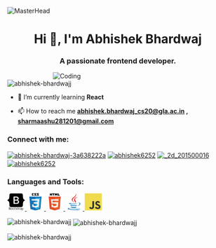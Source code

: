 ![MasterHead](https://user-images.githubusercontent.com/10498744/210012254-234538ff-d198-48aa-8964-37e6fd45d227.gif)

<h1 align="center">Hi 👋, I'm Abhishek Bhardwaj</h1>
<h3 align="center">A passionate frontend developer.</h3>
<img align="right" alt="Coding" width="400" src="https://cdn.dribbble.com/users/1118376/screenshots/3604186/media/7747207a1ef35cbe3f79a6cdf03d863f.gif">

<p align="left"> <img src="https://komarev.com/ghpvc/?username=abhishek-bhardwajj&label=Profile%20views&color=0e75b6&style=flat" alt="abhishek-bhardwajj" /> </p>

- 🌱 I’m currently learning **React**

- 📫 How to reach me **abhishek.bhardwaj_cs20@gla.ac.in , sharmaashu281201@gmail.com**

<h3 align="left">Connect with me:</h3>
<p align="left">
<a href="https://linkedin.com/in/abhishek-bhardwaj-3a638222a" target="_blank"><img align="center" src="https://raw.githubusercontent.com/rahuldkjain/github-profile-readme-generator/master/src/images/icons/Social/linked-in-alt.svg" alt="abhishek-bhardwaj-3a638222a" height="30" width="40" /></a>
<a href="https://www.codechef.com/users/abhishek6252" target="_blank"><img align="center" src="https://cdn.jsdelivr.net/npm/simple-icons@3.1.0/icons/codechef.svg" alt="abhishek6252" height="30" width="40" /></a>
<a href="https://www.hackerrank.com/_2d_201500016" target="_blank"><img align="center" src="https://raw.githubusercontent.com/rahuldkjain/github-profile-readme-generator/master/src/images/icons/Social/hackerrank.svg" alt="_2d_201500016" height="30" width="40" /></a>
<a href="https://www.leetcode.com/abhishek6252" target="_blank"><img align="center" src="https://raw.githubusercontent.com/rahuldkjain/github-profile-readme-generator/master/src/images/icons/Social/leet-code.svg" alt="abhishek6252" height="30" width="40" /></a>
</p>

<h3 align="left">Languages and Tools:</h3>
<p align="left"> <a href="https://getbootstrap.com" target="_blank" rel="noreferrer"> <img src="https://raw.githubusercontent.com/devicons/devicon/master/icons/bootstrap/bootstrap-plain-wordmark.svg" alt="bootstrap" width="40" height="40"/> </a> <a href="https://www.w3schools.com/css/" target="_blank" rel="noreferrer"> <img src="https://raw.githubusercontent.com/devicons/devicon/master/icons/css3/css3-original-wordmark.svg" alt="css3" width="40" height="40"/> </a> <a href="https://www.w3.org/html/" target="_blank" rel="noreferrer"> <img src="https://raw.githubusercontent.com/devicons/devicon/master/icons/html5/html5-original-wordmark.svg" alt="html5" width="40" height="40"/> </a> <a href="https://www.java.com" target="_blank" rel="noreferrer"> <img src="https://raw.githubusercontent.com/devicons/devicon/master/icons/java/java-original.svg" alt="java" width="40" height="40"/> </a> <a href="https://developer.mozilla.org/en-US/docs/Web/JavaScript" target="_blank" rel="noreferrer"> <img src="https://raw.githubusercontent.com/devicons/devicon/master/icons/javascript/javascript-original.svg" alt="javascript" width="40" height="40"/> </a> </p>

<p><img align="left" src="https://github-readme-stats.vercel.app/api/top-langs?username=Abhishek-bhardwajj&show_icons=true&locale=en&layout=compact" alt="abhishek-bhardwajj" /></p>

<p>&nbsp;<img align="center" src="https://github-readme-stats.vercel.app/api?username=Abhishek-bhardwajj&show_icons=true&locale=en" alt="abhishek-bhardwajj" /></p>

<p><img align="center" src="https://github-readme-streak-stats.herokuapp.com/?user=Abhishek-bhardwajj&" alt="abhishek-bhardwajj" /></p>

